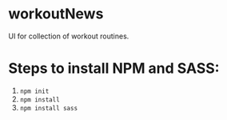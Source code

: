 # workoutNews
UI for collection of workout routines.


# Steps to install NPM and SASS:
1. ```npm init```
2. ```npm install```
3. ```npm install sass```
